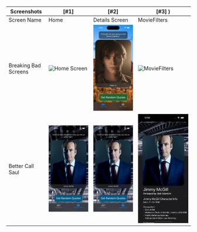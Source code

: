 


Screenshots | [#1] | [#2] | [#3] ) | 
--- | --- | --- | --- |
Screen Name | Home | Details Screen | MovieFilters |
Breaking Bad Screens | ![Home Screen](Screenshots/1.png) | ![Details Screen](Screenshots/2.png) | ![MovieFilters](Screenshots/3.png) |
Better Call Saul  | ![Home Screen](Screenshots/4.png) | ![Details Screen](Screenshots/5.png) | ![MovieFilters](Screenshots/6.png) |
